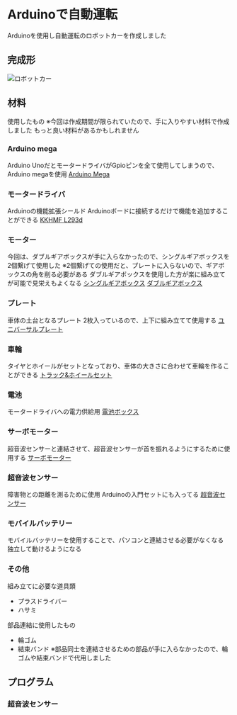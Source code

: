 # Arduinoで自動運転
Arduinoを使用し自動運転のロボットカーを作成しました

## 完成形
![ロボットカー](./images/)

## 材料
使用したもの
※今回は作成期間が限られていたので、手に入りやすい材料で作成しました
もっと良い材料があるかもしれません

### Arduino mega
Arduino UnoだとモータードライバがGpioピンを全て使用してしまうので、Arduino megaを使用
[Arduino Mega](https://amzn.asia/d/7uSjvky)

### モータードライバ
Arduinoの機能拡張シールド
Arduinoボードに接続するだけで機能を追加することができる
[KKHMF L293d](https://amzn.asia/d/cqGxtsh)

### モーター
今回は、ダブルギアボックスが手に入らなかったので、シングルギアボックスを2個繋げて使用した
※2個繋げての使用だと、プレートに入らないので、ギアボックスの角を削る必要がある
ダブルギアボックスを使用した方が楽に組み立てが可能で見栄えもよくなる
[シングルギアボックス](https://amzn.asia/d/fMhvGMw)
[ダブルギアボックス](https://amzn.asia/d/jbmKmqR)

### プレート
車体の土台となるプレート
2枚入っているので、上下に組み立てて使用する
[ユニバーサルプレート](https://amzn.asia/d/gD9fNzH)

### 車輪
タイヤとホイールがセットとなっており、車体の大きさに合わせて車輪を作ることができる
[トラック&ホイールセット](https://amzn.asia/d/3UqQYvc)

### 電池
モータードライバへの電力供給用
[電池ボックス](https://amzn.asia/d/dlBoPju)

### サーボモーター
超音波センサーと連結させて、超音波センサーが首を振れるようにするために使用する
[サーボモーター](https://amzn.asia/d/c1w4U9Z)

### 超音波センサー
障害物との距離を測るために使用
Arduinoの入門セットにも入ってる
[超音波センサー](https://amzn.asia/d/cwVZWaR)

### モバイルバッテリー
モバイルバッテリーを使用することで、パソコンと連結させる必要がなくなる
独立して動けるようになる

### その他
組み立てに必要な道具類
- プラスドライバー
- ハサミ

部品連結に使用したもの
- 輪ゴム
- 結束バンド
※部品同士を連結させるための部品が手に入らなかったので、輪ゴムや結束バンドで代用しました


### 

## プログラム
### 超音波センサー　

